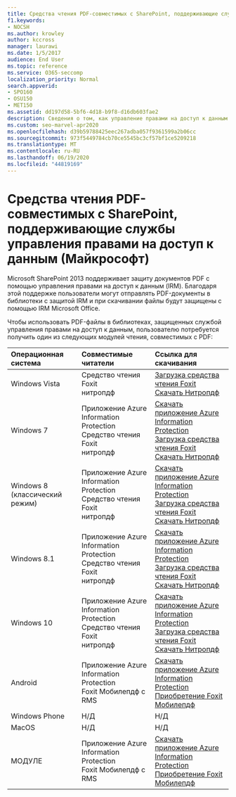 ```yaml
---
title: Средства чтения PDF-совместимых с SharePoint, поддерживающие службы управления правами на доступ к данным (Майкрософт)
f1.keywords:
- NOCSH
ms.author: krowley
author: kccross
manager: laurawi
ms.date: 1/5/2017
audience: End User
ms.topic: reference
ms.service: O365-seccomp
localization_priority: Normal
search.appverid:
- SPO160
- OSU150
- MET150
ms.assetid: dd197d58-5bf6-4d18-b9f8-d16db603fae2
description: Сведения о том, как управление правами на доступ к данным (IRM) защищает документы PDF, отправленные в и скачанные из библиотек, защищенных с помощью IRM, в Microsoft SharePoint 2013.
ms.custom: seo-marvel-apr2020
ms.openlocfilehash: d39b59788425eec267adba057f9361599a2b06cc
ms.sourcegitcommit: 973f5449784cb70ce5545bc3cf57bf1ce5209218
ms.translationtype: MT
ms.contentlocale: ru-RU
ms.lasthandoff: 06/19/2020
ms.locfileid: "44819169"
---
```

# <a name="sharepoint-compatible-pdf-readers-that-support-microsoft-information-rights-management-services"></a>Средства чтения PDF-совместимых с SharePoint, поддерживающие службы управления правами на доступ к данным (Майкрософт)

Microsoft SharePoint 2013 поддерживает защиту документов PDF с помощью управления правами на доступ к данным (IRM). Благодаря этой поддержке пользователи могут отправлять PDF-документы в библиотеки с защитой IRM и при скачивании файлы будут защищены с помощью IRM Microsoft Office.
  
Чтобы использовать PDF-файлы в библиотеках, защищенных службой управления правами на доступ к данным, пользователю потребуется получить один из следующих модулей чтения, совместимых с PDF:
  
|**Операционная система**|**Совместимые читатели**|**Ссылка для скачивания**|
|:-----|:-----|:-----|
|Windows Vista  <br/> |Средство чтения Foxit  <br/> нитропдф  <br/> |[Загрузка средства чтения Foxit](https://go.microsoft.com/fwlink/?linkid=253210) <br/> [Скачать Нитропдф](https://www.gonitro.com/pdf-reader) <br/> |
|Windows 7  <br/> |Приложение Azure Information Protection  <br/> Средство чтения Foxit  <br/> нитропдф  <br/> |[Скачать приложение Azure Information Protection](https://go.microsoft.com/fwlink/?linkid=837797) <br/> [Загрузка средства чтения Foxit](https://go.microsoft.com/fwlink/?linkid=253210) <br/> [Скачать Нитропдф](https://www.gonitro.com/pdf-reader) <br/> |
|Windows 8 (классический режим)  <br/> |Приложение Azure Information Protection  <br/> Средство чтения Foxit  <br/> нитропдф  <br/> |[Скачать приложение Azure Information Protection](https://go.microsoft.com/fwlink/?linkid=837797) <br/> [Загрузка средства чтения Foxit](https://go.microsoft.com/fwlink/?linkid=253210) <br/> [Скачать Нитропдф](https://www.gonitro.com/pdf-reader) <br/> |
|Windows 8.1  <br/> |Приложение Azure Information Protection  <br/> Средство чтения Foxit  <br/> нитропдф  <br/> |[Скачать приложение Azure Information Protection](https://go.microsoft.com/fwlink/?linkid=837797) <br/> [Загрузка средства чтения Foxit](https://go.microsoft.com/fwlink/?linkid=253210) <br/> [Скачать Нитропдф](https://www.gonitro.com/pdf-reader) <br/> |
|Windows 10  <br/> |Приложение Azure Information Protection  <br/> Средство чтения Foxit  <br/> нитропдф  <br/> |[Скачать приложение Azure Information Protection](https://go.microsoft.com/fwlink/?linkid=837797) <br/> [Загрузка средства чтения Foxit](https://go.microsoft.com/fwlink/?linkid=253210) <br/> [Скачать Нитропдф](https://www.gonitro.com/pdf-reader) <br/> |
|Android  <br/> |Приложение Azure Information Protection  <br/> Foxit Мобилепдф с RMS  <br/> |[Скачать приложение Azure Information Protection](https://go.microsoft.com/fwlink/?linkid=836827) <br/> [Приобретение Foxit Мобилепдф](https://play.google.com/store/apps/details?id=com.foxit.mobile.pdf.lite) <br/> |
|Windows Phone  <br/> |Н/Д  <br/> |Н/Д  <br/> |
|MacOS  <br/> |Н/Д  <br/> |Н/Д  <br/> |
|МОДУЛЕ  <br/> |Приложение Azure Information Protection  <br/> Foxit Мобилепдф с RMS  <br/> |[Скачать приложение Azure Information Protection](https://go.microsoft.com/fwlink/?linkid=836828) <br/> [Приобретение Foxit Мобилепдф](https://play.google.com/store/apps/details?id=com.foxit.mobile.pdf.lite) <br/> |
   

